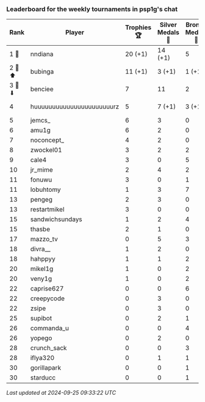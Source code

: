 ### Leaderboard for the weekly tournaments in psp1g's chat
| Rank | Player | Trophies 🏆 | Silver Medals 🥈 | Bronze Medals 🥉 | Points |
|------|--------|-------------|------------------|------------------|--------|
| 1 🥇 | nndiana | 20 (+1) | 14 (+1) | 5 | 76.5 (+4.0) |
| 2 🥈 ⬆| bubinga | 11 (+1) | 3 (+1) | 1 (+1) | 36.5 (+4.5) |
| 3 🥉 ⬇| benciee | 7 | 11 | 2 | 33.0 |
| 4 | huuuuuuuuuuuuuuuuuuuuuurz | 5 | 7 (+1) | 3 (+1) | 23.5 (+1.5) |
| 5 | jemcs_ | 6 | 3 | 0 | 21.0 |
| 6 | amu1g | 6 | 2 | 0 | 20.0 |
| 7 | noconcept_ | 4 | 2 | 0 | 14.0 |
| 8 | zwockel01 | 3 | 2 | 2 | 12.0 |
| 9 | cale4 | 3 | 0 | 5 | 11.5 |
| 10 | jr_mime | 2 | 4 | 2 | 11.0 |
| 11 | fonuwu | 3 | 0 | 1 | 9.5 |
| 11 | lobuhtomy | 1 | 3 | 7 | 9.5 |
| 13 | pengeg | 2 | 3 | 0 | 9.0 |
| 13 | restartmikel | 3 | 0 | 0 | 9.0 |
| 15 | sandwichsundays | 1 | 2 | 4 | 7.0 |
| 15 | thasbe | 2 | 1 | 0 | 7.0 |
| 17 | mazzo_tv | 0 | 5 | 3 | 6.5 |
| 18 | divra__ | 1 | 2 | 0 | 5.0 |
| 18 | hahppyy | 1 | 1 | 2 | 5.0 |
| 20 | mikel1g | 1 | 0 | 2 | 4.0 |
| 20 | veny1g | 1 | 0 | 2 | 4.0 |
| 22 | caprise627 | 0 | 0 | 6 | 3.0 |
| 22 | creepycode | 0 | 3 | 0 | 3.0 |
| 22 | zsipe | 0 | 3 | 0 | 3.0 |
| 25 | supibot | 0 | 2 | 1 | 2.5 |
| 26 | commanda_u | 0 | 0 | 4 | 2.0 |
| 26 | yopego | 0 | 2 | 0 | 2.0 |
| 28 | crunch_sack | 0 | 0 | 3 | 1.5 |
| 28 | iflya320 | 0 | 1 | 1 | 1.5 |
| 30 | gorillapark | 0 | 0 | 1 | 0.5 |
| 30 | starducc | 0 | 0 | 1 | 0.5 |

_Last updated at 2024-09-25 09:33:22 UTC_